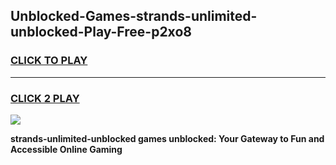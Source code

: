 
## Unblocked-Games-strands-unlimited-unblocked-Play-Free-p2xo8
<h3>
<a href="https://premium76.site?title=strands-unlimited-unblocked&ref=18A1">CLICK TO PLAY</a></h3>
<hr>

<h3>
<a href="https://premium76.site?title=strands-unlimited-unblocked&ref=18A1">CLICK 2 PLAY</a>
  
</h3>

<a href="https://premium76.site?title=strands-unlimited-unblocked&ref=18A1"><img src="https://clearcache.store/games.png"></a>


**strands-unlimited-unblocked games unblocked: Your Gateway to Fun and Accessible Online Gaming**
